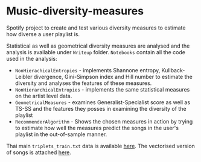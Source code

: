 # Music-diversity-measures
Spotify project to create and test various diversity measures to estimate how diverse a user playlist is.

Statistical as well as geometrical diversity measures are analysed and the analysis is available under `Writeup` folder. `Notebooks` contain all the code used in the analysis:

- `NonHierachicalEntropies` - implements Shannone entropy, Kullback-Leibler divergence, Gini-Simpson index and Hill number to estimate the diversity and analyses the features of these measures.
- `NonHierarchicalEntropies` - implements the same statistical measures on the artist level data.
- `GeometricalMeasures` - examines Generalist-Specialist score as well as TS-SS and the features they posses in examining the diversity of the playlist
- `RecommenderAlgorithm` - Shows the chosen measures in action by trying to estimate how well the measures predict the songs in the user's playlist in the out-of-sample manner.

Thai main `triplets_train.txt` data is available [here](http://millionsongdataset.com/tasteprofile/). The vectorised version of songs is attached [here](https://drive.google.com/file/d/1IYkgPZpxgGeazeUoNQDje58MTMkLazsr/view?usp=sharing).